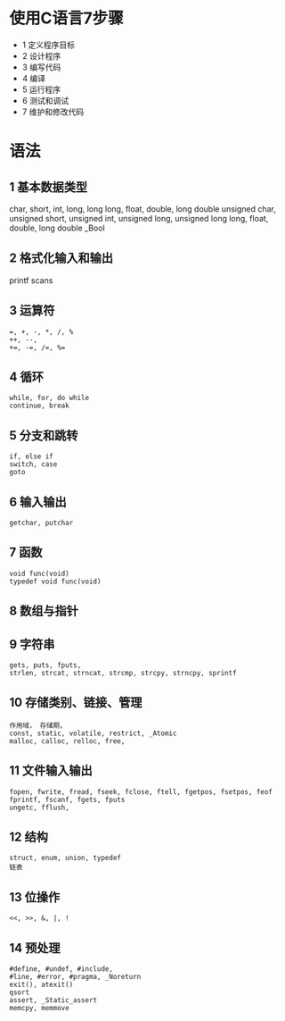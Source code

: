 <!--
 * @Author: Clark
 * @Email: haixuanwoTxh@gmail.com
 * @Date: 2025-04-10 21:50:07
 * @LastEditors: Clark
 * @LastEditTime: 2025-04-10 22:16:33
 * @Description: file content
-->



# 使用C语言7步骤
- 1 定义程序目标
- 2 设计程序
- 3 编写代码
- 4 编译
- 5 运行程序
- 6 测试和调试
- 7 维护和修改代码

# 语法

## 1 基本数据类型
  char, short, int, long, long long, float, double, long double
  unsigned char, unsigned short, unsigned int, unsigned long, unsigned long long, float, double, long double
  _Bool

## 2 格式化输入和输出
  printf
  scans

## 3 运算符
    =, +, -, *, /, %
    ++, --,
    +=, -=, /=, %=

## 4 循环
    while, for, do while
    continue, break

## 5 分支和跳转
    if, else if
    switch, case
    goto

## 6 输入输出
    getchar, putchar

## 7 函数
    void func(void)
    typedef void func(void)

## 8 数组与指针

## 9 字符串
    gets, puts, fputs,
    strlen, strcat, strncat, strcmp, strcpy, strncpy, sprintf

## 10 存储类别、链接、管理
    作用域， 存储期，
    const, static, volatile, restrict, _Atomic
    malloc, calloc, relloc, free,

## 11 文件输入输出
    fopen, fwrite, fread, fseek, fclose, ftell, fgetpos, fsetpos, feof
    fprintf, fscanf, fgets, fputs
    ungetc, fflush,

## 12 结构
    struct, enum, union, typedef
    链表

## 13 位操作
    <<, >>, &, |, !

## 14 预处理
    #define, #undef, #include,
    #line, #error, #pragma, _Noreturn
    exit(), atexit()
    qsort
    assert, _Static_assert
    memcpy, memmove

